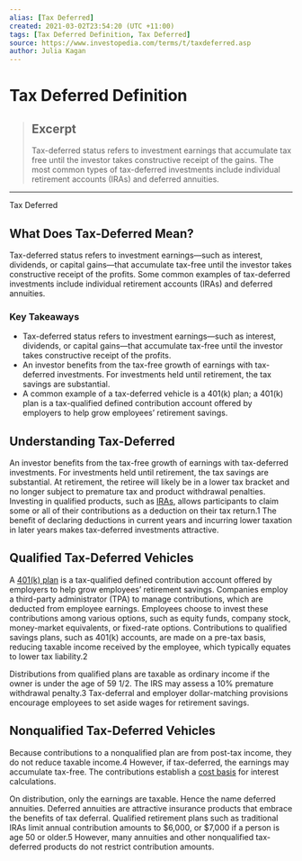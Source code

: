 ```yaml
---
alias: [Tax Deferred]
created: 2021-03-02T23:54:20 (UTC +11:00)
tags: [Tax Deferred Definition, Tax Deferred]
source: https://www.investopedia.com/terms/t/taxdeferred.asp
author: Julia Kagan
---
```


# Tax Deferred Definition

> ## Excerpt
> Tax-deferred status refers to investment earnings that accumulate tax free until the investor takes constructive receipt of the gains. The most common types of tax-deferred investments include individual retirement accounts (IRAs) and deferred annuities.

---

Tax Deferred
## What Does Tax-Deferred Mean?

Tax-deferred status refers to investment earnings—such as interest, dividends, or capital gains—that accumulate tax-free until the investor takes constructive receipt of the profits. Some common examples of tax-deferred investments include individual retirement accounts (IRAs) and deferred annuities. 

### Key Takeaways

-   Tax-deferred status refers to investment earnings—such as interest, dividends, or capital gains—that accumulate tax-free until the investor takes constructive receipt of the profits.
-   An investor benefits from the tax-free growth of earnings with tax-deferred investments. For investments held until retirement, the tax savings are substantial.
-   A common example of a tax-deferred vehicle is a 401(k) plan; a 401(k) plan is a tax-qualified defined contribution account offered by employers to help grow employees’ retirement savings.

## Understanding Tax-Deferred

An investor benefits from the tax-free growth of earnings with tax-deferred investments. For investments held until retirement, the tax savings are substantial. At retirement, the retiree will likely be in a lower tax bracket and no longer subject to premature tax and product withdrawal penalties. Investing in qualified products, such as [IRAs](https://www.investopedia.com/terms/i/ira.asp), allows participants to claim some or all of their contributions as a deduction on their tax return.1 The benefit of declaring deductions in current years and incurring lower taxation in later years makes tax-deferred investments attractive.

## Qualified Tax-Deferred Vehicles

A [401(k) plan](https://www.investopedia.com/terms/1/401kplan.asp) is a tax-qualified defined contribution account offered by employers to help grow employees’ retirement savings. Companies employ a third-party administrator (TPA) to manage contributions, which are deducted from employee earnings. Employees choose to invest these contributions among various options, such as equity funds, company stock, money-market equivalents, or fixed-rate options. Contributions to qualified savings plans, such as 401(k) accounts, are made on a pre-tax basis, reducing taxable income received by the employee, which typically equates to lower tax liability.2

Distributions from qualified plans are taxable as ordinary income if the owner is under the age of 59 1/2. The IRS may assess a 10% premature withdrawal penalty.3 Tax-deferral and employer dollar-matching provisions encourage employees to set aside wages for retirement savings.

## Nonqualified Tax-Deferred Vehicles

Because contributions to a nonqualified plan are from post-tax income, they do not reduce taxable income.4 However, if tax-deferred, the earnings may accumulate tax-free. The contributions establish a [cost basis](https://www.investopedia.com/terms/c/costbasis.asp) for interest calculations. 

On distribution, only the earnings are taxable. Hence the name deferred annuities. Deferred annuities are attractive insurance products that embrace the benefits of tax deferral. Qualified retirement plans such as traditional IRAs limit annual contribution amounts to $6,000, or $7,000 if a person is age 50 or older.5 However, many annuities and other nonqualified tax-deferred products do not restrict contribution amounts.
